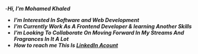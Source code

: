 -***Hi, I’m Mohamed Khaled***
- ***I’m Interested In Software and Web Development***
- ***I’m Currently Work As A Frontend Developer & learning Another Skills***
- ***I’m Looking To Collaborate On Moving Forward In My Streams And Fragrances In It A Lot*** 
- ***How to reach me This Is [LinkedIn Acount](linkedin.com/in/mohamed-khaled-364393217)***

<!---
mohamed-khaled11/mohamed-khaled11 is a ✨ special ✨ repository because its `README.md` (this file) appears on your GitHub profile.
You can click the Preview link to take a look at your changes.
--->
